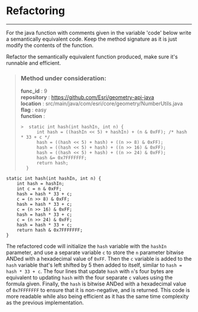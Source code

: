 # Refactoring

---

For the java function with comments given in the variable 'code' below write a semantically equivalent code. Keep the method signature as it is just modify the contents of the function.

Refactor the semantically equivalent function produced, make sure it's runnable and efficient. 

> ### Method under consideration:
> **func_id** : 9 <br/> 
 > **repository** : https://github.com/Esri/geometry-api-java <br/> 
> **location** : src/main/java/com/esri/core/geometry/NumberUtils.java <br/> 
> **flag** : easy <br/> 
> **function** : <br/> 
> ``` <br/> 
>> 	static int hash(int hashIn, int n) {
>		int hash = ((hashIn << 5) + hashIn) + (n & 0xFF); /* hash * 33 + c */
>		hash = ((hash << 5) + hash) + ((n >> 8) & 0xFF);
>		hash = ((hash << 5) + hash) + ((n >> 16) & 0xFF);
>		hash = ((hash << 5) + hash) + ((n >> 24) & 0xFF);
>		hash &= 0x7FFFFFFF;
>		return hash;
>	} 
> ``` 


```
static int hash(int hashIn, int n) {
    int hash = hashIn;
    int c = n & 0xFF;
    hash = hash * 33 + c;
    c = (n >> 8) & 0xFF;
    hash = hash * 33 + c;
    c = (n >> 16) & 0xFF;
    hash = hash * 33 + c;
    c = (n >> 24) & 0xFF;
    hash = hash * 33 + c;
    return hash & 0x7FFFFFFF;
}
```
The refactored code will initialize the `hash` variable with the `hashIn` parameter, and use a separate variable `c` to store the `n` parameter bitwise ANDed with a hexadecimal value of `0xFF`. Then the `c` variable is added to the `hash` variable that's left shifted by 5 then added to itself, similar to `hash = hash * 33 + c`. The four lines that update `hash` with `n`'s four bytes are equivalent to updating `hash` with the four separate `c` values using the formula given. Finally, the `hash` is bitwise ANDed with a hexadecimal value of `0x7FFFFFFF` to ensure that it is non-negative, and is returned. This code is more readable while also being efficient as it has the same time complexity as the previous implementation.